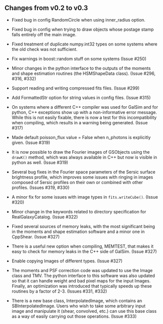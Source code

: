 Changes from v0.2 to v0.3
-------------------------

* Fixed bug in config RandomCircle when using inner_radius option.

* Fixed bug in config when trying to draw objects whose postage stamp falls entirely off the 
  main image.

* Fixed treatment of duplicate numpy.int32 types on some systems where the old check was not
  sufficient.

* Fix warnings in boost::random stuff on some systems (Issue #250)

* Minor changes in the python interface to the outputs of the moments and shape estimation routines
  (the HSMShapeData class).  (Issue #296, #316, #332)

* Support reading and writing compressed fits files. (Issue #299)

* Add FormattedStr option for string values in config files.  (Issue #315)

* On systems where a different C++ compiler was used for GalSim and for python, C++ exceptions show
  up with a non-informative error message.  While this is not easily fixable, there is now a test
  for this incompatibility when compiling, which results in a warning being generated.
  (Issue #317)

* Made default poisson_flux value = False when n_photons is explicitly given.  (Issue #319)

* It is now possible to draw the Fourier images of GSObjects using the `drawK()` method, which was
  always available in C++ but now is visible in python as well. (Issue #319)

* Several bug fixes in the Fourier space parameters of the Sersic surface brightness profile, which
  improves some issues with ringing in images composed of Sersic profiles on their own or combined
  with other profiles. (Issues #319, #330)

* A minor fix for some issues with image types in `fits.writeCube()`. (Issue #320)

* Minor change in the keywords related to directory specification for RealGalaxyCatalog.
  (Issue #322)

* Fixed several sources of memory leaks, with the most significant being in the moments and shape
  estimation software and a minor one in CppShear. (Issue #327)

* There is a useful new option when compiling, MEMTEST, that makes it easy to check for memory
  leaks in the C++ side of GalSim. (Issue #327)

* Enable copying Images of different types. (Issue #327)

* The moments and PSF correction code was updated to use the Image class and TMV. The python
  interface to this software was also updated so that it can handle weight and bad pixel maps for
  the input Images.  Finally, an optimization was introduced that typically speeds up these routines
  by a factor of 2-3.  (Issues #331, #332)

* There is a new base class, InterpolatedImage, which contains an SBInterpolatedImage.  Users who
  wish to take some arbitrary input image and manipulate it (shear, convolved, etc.) can use this
  base class as a way of easily carrying out those operations.  (Issue #333)
